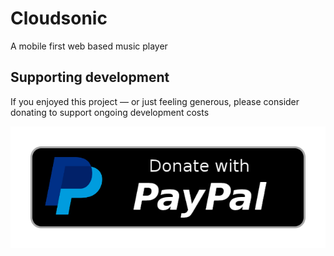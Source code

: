 # Cloudsonic
A mobile first web based music player

## Supporting development
If you enjoyed this project — or just feeling generous, please consider donating to support ongoing development costs


[![Donate with PayPal](https://raw.githubusercontent.com/softwaregoodiebag/cloudsonic/master/paypal-donate-button.png)](https://www.paypal.com/cgi-bin/webscr?cmd=_s-xclick&hosted_button_id=K897UR95WQKTN&source=url)
